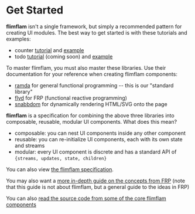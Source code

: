 # Get Started

**flimflam** isn't a single framework, but simply a recommended pattern for creating UI modules. The best way to get started is with these tutorials and examples: 
- counter [tutorial](https://github.com/flimflamjs/flimflam-docs/blob/master/tutorials/quick-start-counter.md) and [example](https://github.com/flimflamjs/flimflam-docs/tree/master/examples/counter)
- todo [tutorial](https://github.com/flimflamjs/flimflam-docs/blob/master/tutorials/comprehensive-todo.md) (coming soon) and [example](https://github.com/flimflamjs/flimflam-docs/tree/master/examples/todo)

To master flimflam, you must also master these libraries. Use their documentation for your reference when creating flimflam components: 
- [ramda]() for general functional programming -- this is our "standard library"
- [flyd]() for FRP (functional reactive programming)
- [snabbdom]() for dynamically rendering HTML/SVG onto the page

**flimflam** is a specification for combining the above three libraries into composable, reusable, modular UI components. What does this mean?
- composable: you can nest UI components inside any other component
- reusable: you can re-initialize UI components, each with its own state and streams
- modular: every UI component is discrete and has a standard API of `{streams, updates, state, children}`

You can also view [the flimflam specification](https://github.com/flimflamjs/flimflam-docs/blob/master/specification.md).

You may also want a [more in-depth guide on the concepts from FRP](https://gist.github.com/staltz/868e7e9bc2a7b8c1f754) (note that this guide is not about flimflam, but a general guide to the ideas in FRP)

You can also [read the source code from some of the core flimflam components](https://github.com/flimflamjs/ff-core/tree/master/modules)

